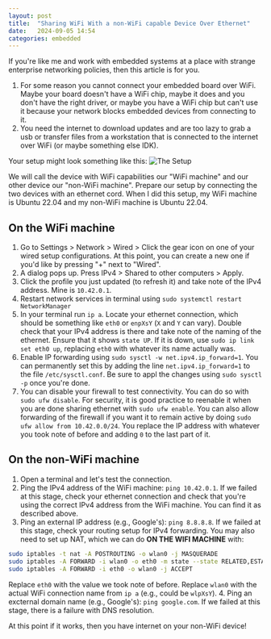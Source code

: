 ```yaml
---
layout: post
title:  "Sharing WiFi With a non-WiFi capable Device Over Ethernet"
date:   2024-09-05 14:54
categories: embedded
---
```

If you're like me and work with embedded systems at a place with strange enterprise networking policies, then this article is for you.

1) For some reason you cannot connect your embedded board over WiFi. Maybe your board doesn't have a WiFi chip, maybe it does and you don't have the right driver, or maybe you have a WiFi chip but can't use it because your network blocks embedded devices from connecting to it.
2) You need the internet to download updates and are too lazy to grab a usb or transfer files from a workstation that is connected to the internet over WiFi (or maybe something else IDK).

Your setup might look something like this:
![The Setup](/assets/images/setup.jpg)

We will call the device with WiFi capabilities our "WiFi machine" and our other device our "non-WiFi machine". Prepare our setup by connecting the two devices with an ethernet cord.
When I did this setup, my WiFi machine is Ubuntu 22.04 and my non-WiFi machine is Ubuntu 22.04.

## On the WiFi machine
1. Go to Settings > Network > Wired > Click the gear icon on one of your wired setup configurations. At this point, you can create a new one if you'd like by pressing "+" next to "Wired".
2. A dialog pops up. Press IPv4 > Shared to other computers > Apply.
3. Click the profile you just updated (to refresh it) and take note of the IPv4 address. Mine is `10.42.0.1`.
4. Restart network services in terminal using `sudo systemctl restart NetworkManager`
5. In your terminal run `ip a`. Locate your ethernet connection, which should be something like `eth0` or `enpXsY` (`X` and `Y` can vary). Double check that your IPv4 address is there and take note of the naming of the ethernet. Ensure that it shows `state UP`. If it is down, use `sudo ip link set eth0 up`, replacing `eth0` with whatever its name actually was.
6. Enable IP forwarding using `sudo sysctl -w net.ipv4.ip_forward=1`. You can permanently set this by adding the line `net.ipv4.ip_forward=1` to the file `/etc/sysctl.conf`. Be sure to appl the changes using `sudo sysctl -p` once you're done.
7. You can disable your firewall to test connectivity. You can do so with `sudo ufw disable`. For security, it is good practice to reenable it when you are done sharing ethernet with `sudo ufw enable`. You can also allow forwarding of the firewall if you want it to remain active by doing `sudo ufw allow from 10.42.0.0/24`. You replace the IP address with whatever you took note of before and adding `0` to the last part of it.

## On the non-WiFi machine
1. Open a terminal and let's test the connection.
2. Ping the IPv4 address of the WiFi machine: `ping 10.42.0.1`. If we failed at this stage, check your ethernet connection and check that you're using the correct IPv4 address from the WiFi machine. You can find it as described above.
3. Ping an external IP address (e.g., Google's): `ping 8.8.8.8`. If we failed at this stage, check your routing setup for IPv4 forwarding. You may also need to set up NAT, which we can do **ON THE WIFI MACHINE** with:
```bash
sudo iptables -t nat -A POSTROUTING -o wlan0 -j MASQUERADE
sudo iptables -A FORWARD -i wlan0 -o eth0 -m state --state RELATED,ESTABLISHED -j ACCEPT
sudo iptables -A FORWARD -i eth0 -o wlan0 -j ACCEPT
```
Replace `eth0` with the value we took note of before. Replace `wlan0` with the actual WiFi connection name from `ip a` (e.g., could be `wlpXsY`).
4. Ping an excternal domain name  (e.g., Google's): `ping google.com`. If we failed at this stage, there is a failure with DNS resolution.

At this point if it works, then you have internet on your non-WiFi device!